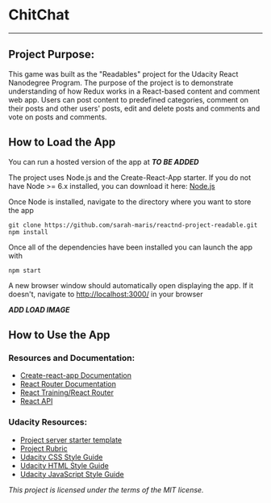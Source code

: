 # ChitChat
---

## Project Purpose:

This game was built as the "Readables"  project for the Udacity React Nanodegree Program. The purpose of the project is to demonstrate understanding of how Redux works in a React-based content and comment web app. Users can post content to predefined categories, comment on their posts and other users' posts, edit and delete posts and comments and vote on posts and comments.

## How to Load the App
You can run a hosted version of the app at ***TO BE ADDED***

The project uses Node.js and the Create-React-App starter.  If you do not have Node >= 6.x installed, you can download it here: [Node.js](https://nodejs.org/en/)

Once Node is installed, navigate to the directory where you want to store the app
```
git clone https://github.com/sarah-maris/reactnd-project-readable.git
npm install
```
Once all of the dependencies have been installed you can launch the app with
```
npm start
```

A new browser window should automatically open displaying the app.  If it doesn't, navigate to [http://localhost:3000/](http://localhost:3000/) in your browser

***ADD LOAD IMAGE***

## How to Use the App


### Resources and Documentation:
* [Create-react-app Documentation](https://github.com/facebookincubator/create-react-app)
* [React Router Documentation](http://knowbody.github.io/react-router-docs/)
* [React Training/React Router](https://reacttraining.com/react-router/web/api/BrowserRouter)
* [React API](https://facebook.github.io/react/docs/react-api.html)

### Udacity Resources:
* [Project server starter template](https://github.com/udacity/reactnd-project-readable-starter)
* [Project Rubric](https://review.udacity.com/#!/rubrics/1017/view)
* [Udacity CSS Style Guide](http://udacity.github.io/frontend-nanodegree-styleguide/css.html)
* [Udacity HTML Style Guide](http://udacity.github.io/frontend-nanodegree-styleguide/index.html)
* [Udacity JavaScript Style Guide](http://udacity.github.io/frontend-nanodegree-styleguide/javascript.html)


*This project is licensed under the terms of the MIT license.*
